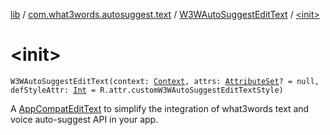 [lib](../../index.md) / [com.what3words.autosuggest.text](../index.md) / [W3WAutoSuggestEditText](index.md) / [&lt;init&gt;](./-init-.md)

# &lt;init&gt;

`W3WAutoSuggestEditText(context: `[`Context`](https://developer.android.com/reference/android/content/Context.html)`, attrs: `[`AttributeSet`](https://developer.android.com/reference/android/util/AttributeSet.html)`? = null, defStyleAttr: `[`Int`](https://kotlinlang.org/api/latest/jvm/stdlib/kotlin/-int/index.html)` = R.attr.customW3WAutoSuggestEditTextStyle)`

A [AppCompatEditText](#) to simplify the integration of what3words text and voice auto-suggest API in your app.

